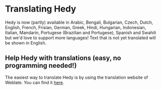 Translating Hedy
================

Hedy is now (partly) available in Arabic, Bengali, Bulgarian, Czech, Dutch, English, French, Frisian, German, Greek, Hindi, Hungarian, Indonesian, Italian, Mandarin, Portugese (Brazilian and Portugese), Spanish and Swahili but we'd love to support more languages! Text that is not yet translated will be shown in English.

Help Hedy with translations (easy, no programming needed!)
----------------------------------------------------------

The easiest way to translate Hedy is by using the translation website of Weblate. You can find it [here](https://hosted.weblate.org/projects/hedy).

